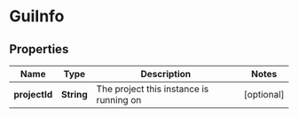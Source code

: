 

# GuiInfo


## Properties

| Name | Type | Description | Notes |
|------------ | ------------- | ------------- | -------------|
|**projectId** | **String** | The project this instance is running on |  [optional] |



